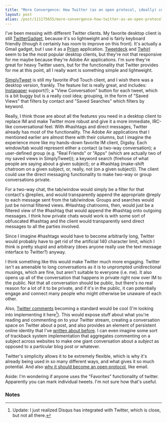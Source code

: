 ```yaml
---
title: "More Convergence: How Twitter (as an open protocol, ideally) could (and maybe will) replace IM and all web commenting and make them both better"
layout: post
alias: /post/111175655/more-convergence-how-twitter-as-an-open-protocol
---
```


I've been messing with different Twitter clients. My favorite desktop
client is still [TwitterGadget](http://www.twittergadget.com/), because
it's so lightweight and is fairly keyboard friendly (though it certainly
has room to improve on this front). It's actually a Gmail gadget, but I
use it as a [Prism](http://labs.mozilla.com/projects/prism/)
application. [Tweetdeck](http://www.tweetdeck.com/beta/) and
[Twhirl](http://www.twhirl.org/) seem to be the most popular desktop
clients, but they're not that responsive for me maybe because they're
Adobe Air applications. I'm sure they're great for heavy Twitter users,
but for the functionality that Twitter provides for me at this point,
all I really want is something simple and lightweight.

[SimplyTweet](http://motionobj.com/simplytweet/) is still my favorite
iPod Touch client, and I wish there was a desktop version, frankly. The
feature list is really great, and includes:
[Instapaper](http://www.instapaper.com/) support(!); a "View
Conversation" button for each tweet, which is a bit buggy but is a
really cool idea; grouping, in the form of "Saved Views" that filters by
contact and "Saved Searches" which filters by keyword.

Really, I think those are about all the features you need in a desktop
client to replace IM and make Twitter more robust and give it a more
immediate, IRC-like conversational feel. With \#hashtags and direct
messages, Twitter already has most of the functionality. The Adobe Air
applications that I mentioned earlier are almost there with their
columns, but I imagine the experience more like my hands-down favorite
IM client, Digsby. Each window/tab would represent either a contact (a
two-way conversation); a user-defined group (e.g. "Real Friends" or
"Apps" (which are actually two of my saved views in SimplyTweet)); a
keyword search (firehose of what people are saying about a given
subject); or a \#hashtag (make-shift chatroom on a given subject, or,
really, not (on a given subject)). The client could use the direct
messaging functionality to make two-way or group conversations private.

For a two-way chat, the tab/window would simply be a filter for that
contact's @replies, and would transparently append the appropriate
@reply to each message sent from the tab/window. Groups and searches
would just be normal filtered views. \#Hashtag chatrooms, then, would
just be a filtered view of the \#hashtag that would append the \#hashtag
onto outgoing messages. I think how private chats would work is with
some sort of obfuscated \#hashtag and the client would transparently
send direct messages to all the parties involved.

Since I imagine \#hashtags would have to become arbitrarily long,
Twitter would probably have to get rid of the artificial 140 character
limit, which I think is pretty stupid and arbitrary (does anyone really
use the text message interface to Twitter?) anyway.

I think something like this would make Twitter much more engaging.
Twitter isn't as amenable to long conversations as it is to unprompted
unidirectional musings, which are fine, but aren't suitable to everyone
(i.e. me). It also opens up all of the conversation that happens in
private right now over IM to the public. Not that all conversation
should be public, but there's no real reason for a lot of it to be
private, and if it's in the public, it can potentially engage and
connect many people who might otherwise be unaware of each other.

Also, [Twitter
comments](http://www.readwriteweb.com/archives/integrate_twitter_comments_int.php)
becoming a standard would be cool (I'm looking into implementing it
here[^1]). This would expose stuff about what you're reading and
commenting on to your Twitter stream, creating a conversation space on
Twitter about a post, and also provides an element of persistent online
identity that I've [written about
before](http://blog.byjoemoon.com/post/100514718/persistent-online-identity).
I can even imagine some sort of trackback system implementation that
aggregates commenting on a subject across websites to make one giant
conversation about a *subject* as opposed to a particular blog post or
whatever.

Twitter's simplicity allows it to be extremely flexible, which is why
it's already being used in so many different ways, and what gives it so
much potential. And also [why it should become an open
protocol](http://regulargeek.com/2009/02/25/twitter-is-not-broken-it-is-infrastructure/),
like email.

Aside: I'm wondering if anyone uses the "Favorites" functionality of
twitter. Apparently you can mark individual tweets. I'm not sure how
that's useful.

### Notes

[^1]: Update: I just realized Disqus has integrated with Twitter, which is
    close, but not all there. 
